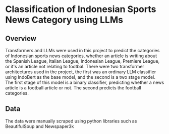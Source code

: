 # Classification of Indonesian Sports News Category using LLMs

## Overview
Transformers and LLMs were used in this project to predict the categories of Indonesian sports news categories, whether an article is writing about the Spanish League, Italian League, Indonesian League, Premiere League, 
or it's an article not relating to footbal. There were two transformer architectures used in the project, the first was an ordinary LLM classifier using IndoBert as the base model, and the second is a two stage model. The first
stage of this model is a binary classifier, predicting whether a news article is a football article or not. The second predicts the football categories.

## Data
The data were manually scraped using python libraries such as BeautifulSoup and Newspaper3k

